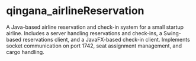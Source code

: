 # qingana_airlineReservation
A Java-based airline reservation and check-in system for a small startup airline. Includes a server handling reservations and check-ins, a Swing-based reservations client, and a JavaFX-based check-in client. Implements socket communication on port 1742, seat assignment management, and cargo handling.
